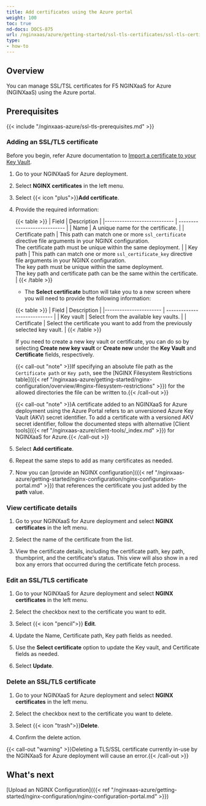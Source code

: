 ```yaml
---
title: Add certificates using the Azure portal
weight: 100
toc: true
nd-docs: DOCS-875
url: /nginxaas/azure/getting-started/ssl-tls-certificates/ssl-tls-certificates-portal/
type:
- how-to
---
```


## Overview

You can manage SSL/TSL certificates for F5 NGINXaaS for Azure (NGINXaaS) using the Azure portal.

## Prerequisites

{{< include "/nginxaas-azure/ssl-tls-prerequisites.md" >}}

### Adding an SSL/TLS certificate

Before you begin, refer Azure documentation to [Import a certificate to your Key Vault](https://learn.microsoft.com/en-us/azure/key-vault/certificates/tutorial-import-certificate?tabs=azure-portal#import-a-certificate-to-your-key-vault).

1. Go to your NGINXaaS for Azure deployment.

1. Select **NGINX certificates** in the left menu.

1. Select {{< icon "plus">}}**Add certificate**.

1. Provide the required information:

   {{< table >}}
   | Field                       | Description                |
   |---------------------------- | ---------------------------- |
   | Name                        | A unique name for the certificate. |
   | Certificate path            | This path can match one or more `ssl_certificate` directive file arguments in your NGINX configuration.<br>The certificate path must be unique within the same deployment. |
   | Key path                    | This path can match one or more `ssl_certificate_key` directive file arguments in your NGINX configuration.<br> The key path must be unique within the same deployment.<br> The key path and certificate path can be the same within the certificate. |
     {{< /table >}}

     - The **Select certificate** button will take you to a new screen where you will need to provide the following information:

     {{< table >}}
   | Field                  | Description                |
   |----------------------- | ---------------------------- |
   | Key vault                   | Select from the available key vaults. |
   | Certificate            | Select the certificate you want to add from the previously selected key vault. |
     {{< /table >}}

      If you need to create a new key vault or certificate, you can do so by selecting **Create new key vault** or **Create new** under the **Key Vault** and **Certificate** fields, respectively.

      {{< call-out "note" >}}If specifying an absolute file path as the `Certificate path` or `Key path`, see the [NGINX Filesystem Restrictions table]({{< ref "/nginxaas-azure/getting-started/nginx-configuration/overview/#nginx-filesystem-restrictions" >}}) for the allowed directories the file can be written to.{{< /call-out >}}

      {{< call-out "note" >}}A certificate added to an NGINXaaS for Azure deployment using the Azure Portal refers to an unversioned Azure Key Vault (AKV) secret identifier. To add a certificate with a versioned AKV secret identifier, follow the documented steps with alternative [Client tools]({{< ref "/nginxaas-azure/client-tools/_index.md" >}}) for NGINXaaS for Azure.{{< /call-out >}}

1. Select **Add certificate**.

1. Repeat the same steps to add as many certificates as needed.

1. Now you can [provide an NGINX configuration]({{< ref "/nginxaas-azure/getting-started/nginx-configuration/nginx-configuration-portal.md" >}}) that references the certificate you just added by the **path** value.

### View certificate details

1. Go to your NGINXaaS for Azure deployment and select **NGINX certificates** in the left menu.

1. Select the name of the certificate from the list.

1. View the certificate details, including the certificate path, key path, thumbprint, and the certificate's status.
   This view will also show in a red box any errors that occurred during the certificate fetch process.

### Edit an SSL/TLS certificate

1. Go to your NGINXaaS for Azure deployment and select **NGINX certificates** in the left menu.

1. Select the checkbox next to the certificate you want to edit.

1. Select {{< icon "pencil">}} **Edit**.

1. Update the Name, Certificate path, Key path fields as needed.

1. Use the **Select certificate** option to update the Key vault, and Certificate fields as needed.

1. Select **Update**.

### Delete an SSL/TLS certificate

1. Go to your NGINXaaS for Azure deployment and select **NGINX certificates** in the left menu.

1. Select the checkbox next to the certificate you want to delete.

1. Select {{< icon "trash">}}**Delete**.

1. Confirm the delete action.

{{< call-out "warning" >}}Deleting a TLS/SSL certificate currently in-use by the NGINXaaS for Azure deployment will cause an error.{{< /call-out >}}

## What's next

[Upload an NGINX Configuration]({{< ref "/nginxaas-azure/getting-started/nginx-configuration/nginx-configuration-portal.md" >}})
